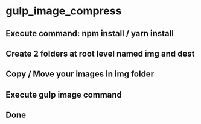 # gulp_image_compress

## Execute command: npm install / yarn install
## Create 2 folders at root level named **img** and **dest**
## Copy / Move your images in **img** folder
## Execute **gulp image** command

## Done
